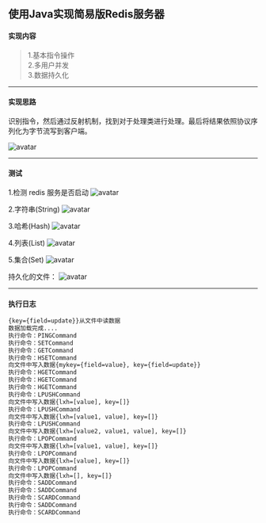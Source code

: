 ## 使用Java实现简易版Redis服务器
#### 实现内容
> 1.基本指令操作  
> 2.多用户并发  
> 3.数据持久化  

---
#### 实现思路
识别指令，然后通过反射机制，找到对于处理类进行处理。最后将结果依照协议序列化为字节流写到客户端。

![avatar](https://raw.githubusercontent.com/chenxingxing6/sourcecode/master/code-redis/img/1.jpg)

---
#### 测试
1.检测 redis 服务是否启动
![avatar](https://raw.githubusercontent.com/chenxingxing6/sourcecode/master/code-redis/img/2.png)    


2.字符串(String)
![avatar](https://raw.githubusercontent.com/chenxingxing6/sourcecode/master/code-redis/img/3.png)    

3.哈希(Hash)
![avatar](https://raw.githubusercontent.com/chenxingxing6/sourcecode/master/code-redis/img/4.png)    

4.列表(List)
![avatar](https://raw.githubusercontent.com/chenxingxing6/sourcecode/master/code-redis/img/5.png)    

5.集合(Set)
![avatar](https://raw.githubusercontent.com/chenxingxing6/sourcecode/master/code-redis/img/6.png)    


持久化的文件：
![avatar](https://raw.githubusercontent.com/chenxingxing6/sourcecode/master/code-redis/img/7.png)    


---

#### 执行日志
```html
{key={field=update}}从文件中读数据
数据加载完成....
执行命令：PINGCommand
执行命令：SETCommand
执行命令：GETCommand
执行命令：HSETCommand
向文件中写入数据{mykey={field=value}, key={field=update}}
执行命令：HGETCommand
执行命令：HGETCommand
执行命令：HGETCommand
执行命令：LPUSHCommand
向文件中写入数据{lxh=[value], key=[]}
执行命令：LPUSHCommand
向文件中写入数据{lxh=[value1, value], key=[]}
执行命令：LPUSHCommand
向文件中写入数据{lxh=[value2, value1, value], key=[]}
执行命令：LPOPCommand
向文件中写入数据{lxh=[value1, value], key=[]}
执行命令：LPOPCommand
向文件中写入数据{lxh=[value], key=[]}
执行命令：LPOPCommand
向文件中写入数据{lxh=[], key=[]}
执行命令：SADDCommand
执行命令：SADDCommand
执行命令：SCARDCommand
执行命令：SADDCommand
执行命令：SCARDCommand

```



